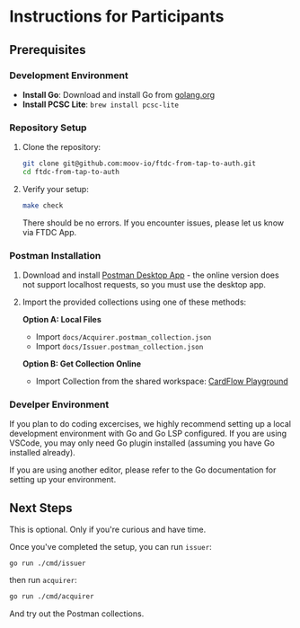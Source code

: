 # Instructions for Participants

## Prerequisites

### Development Environment
- **Install Go**: Download and install Go from [golang.org](https://go.dev/doc/install)
- **Install PCSC Lite**: `brew install pcsc-lite`

### Repository Setup
1. Clone the repository:
   ```bash
   git clone git@github.com:moov-io/ftdc-from-tap-to-auth.git
   cd ftdc-from-tap-to-auth
   ```

2. Verify your setup:
   ```bash
   make check
   ```

   There should be no errors. If you encounter issues, please let us know via FTDC App.

### Postman Installation
1. Download and install [Postman Desktop App](https://www.postman.com/downloads/) - the online version does not support localhost requests, so you must use the desktop app.

2. Import the provided collections using one of these methods:

   **Option A: Local Files**
   - Import `docs/Acquirer.postman_collection.json`
   - Import `docs/Issuer.postman_collection.json`

   **Option B: Get Collection Online**
   - Import Collection from the shared workspace: [CardFlow Playground](https://www.postman.com/lively-station-742249/cardflow-playground/overview)


### Develper Environment

If you plan to do coding excercises, we highly recommend setting up a local development environment with Go and Go LSP configured. If you are using VSCode, you may only need Go plugin installed (assuming you have Go installed already).

If you are using another editor, please refer to the Go documentation for setting up your environment.

## Next Steps

This is optional. Only if you're curious and have time.

Once you've completed the setup, you can run `issuer`:
```
go run ./cmd/issuer
```
then run `acquirer`:

```bash
go run ./cmd/acquirer
```

And try out the Postman collections.
